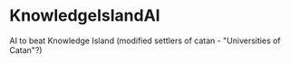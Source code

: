 KnowledgeIslandAI
=================

AI to beat Knowledge Island (modified settlers of catan - "Universities of Catan"?)
